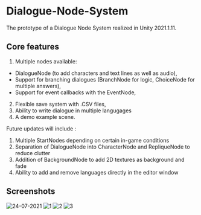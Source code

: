# Dialogue-Node-System
The prototype of a Dialogue Node System realized in Unity 2021.1.11.

## Core features

1. Multiple nodes available:
  - DialogueNode (to add characters and text lines as well as audio),
  - Support for branching dialogues (BranchNode for logic, ChoiceNode for multiple answers),
  - Support for event callbacks with the EventNode,
2. Flexible save system with .CSV files,
3. Ability to write dialogue in multiple langugages
4. A demo example scene.

Future updates will include :

1. Multiple StartNodes depending on certain in-game conditions
2. Separation of DialogueNode into CharacterNode and RepliqueNode to reduce clutter
3. Addition of BackgroundNode to add 2D textures as background and fade
4. Ability to add and remove languages directly in the editor window

## Screenshots

![24-07-2021](https://user-images.githubusercontent.com/23258134/126865414-7611ead3-2e53-4024-a84a-ba2c79370b4f.png)
![1](https://user-images.githubusercontent.com/23258134/126865611-bd488789-bbd5-4e42-9e6b-0f25ec365c6e.png)
![2](https://user-images.githubusercontent.com/23258134/126865620-fcceb628-97ea-4660-810b-2e3f2f86e548.png)
![3](https://user-images.githubusercontent.com/23258134/126894106-c7f4fe16-158c-43ce-9647-564a98c55955.jpg)
